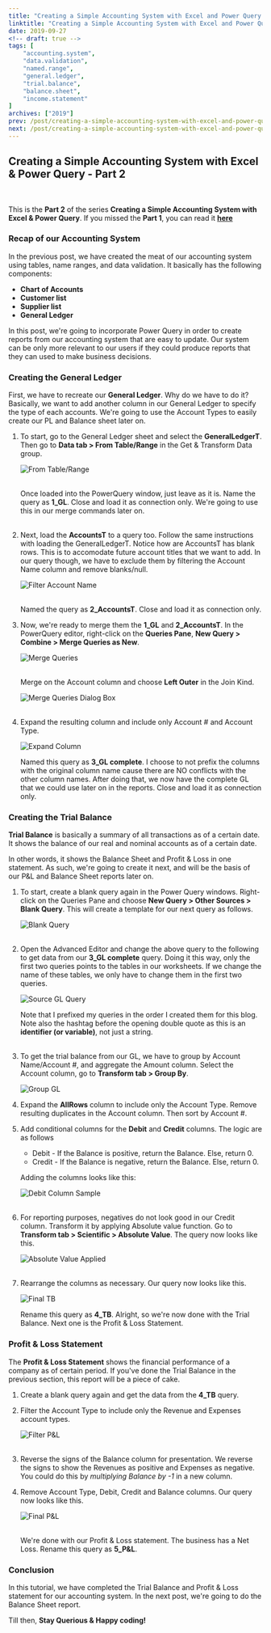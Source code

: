 ```yaml
---
title: "Creating a Simple Accounting System with Excel and Power Query - Part 2"
linktitle: "Creating a Simple Accounting System with Excel and Power Query - Part 2"
date: 2019-09-27
<!-- draft: true -->
tags: [
    "accounting.system",
    "data.validation",
    "named.range",
    "general.ledger",
    "trial.balance",
    "balance.sheet",
    "income.statement"
]
archives: ["2019"]
prev: /post/creating-a-simple-accounting-system-with-excel-and-power-query-p1/
next: /post/creating-a-simple-accounting-system-with-excel-and-power-query-p3/
---
```


## Creating a Simple Accounting System with Excel & Power Query - Part 2
<br>

This is the **Part 2** of the series **Creating a Simple Accounting System with Excel & Power Query**.
If you missed the **Part 1**, you can read it **[here](../creating-a-simple-accounting-system-with-excel-and-power-query-p1/)**


### Recap of our Accounting System
In the previous post, we have created the meat of our accounting system using tables, name ranges, and data validation. It basically has the following components:

* **Chart of Accounts**
* **Customer list**
* **Supplier list**
* **General Ledger**

In this post, we're going to incorporate Power Query in order to create reports from our accounting system that are easy to update. Our system can be only more relevant to our users if they could produce reports that they can used to make business decisions. 

### Creating the General Ledger
First, we have to recreate our **General Ledger**. Why do we have to do it? Basically, we want to add another column in our General Ledger to specify the type of each accounts. We're going to use the Account Types to easily create our PL and Balance sheet later on.

1. To start, go to the General Ledger sheet and select the **GeneralLedgerT**. Then go to **Data tab > From Table/Range** in the Get & Transform Data group.

    ![From Table/Range](/img/creating-a-simple-accounting-system-with-excel-and-power-query/from_table_range.png)
    <br>
    <br>

    Once loaded into the PowerQuery window, just leave as it is. Name the query as **1_GL**. Close and load it as connection only. We're going to use this in our merge commands later on. 
    <br>
    <br>

2. Next, load the **AccountsT** to a query too. Follow the same instructions with loading the GeneralLedgerT. Notice how are AccountsT has blank rows. This is to accomodate future account titles that we want to add. In our query though, we have to exclude them by filtering the Account Name column and remove blanks/null.

    ![Filter Account Name](/img/creating-a-simple-accounting-system-with-excel-and-power-query/filter_account_name.png)
    <br>
    <br>

    Named the query as **2_AccountsT**. Close and load it as connection only.

3. Now, we're ready to merge them the **1_GL** and **2_AccountsT**. In the PowerQuery editor, right-click on the **Queries Pane**,  **New Query > Combine > Merge Queries as New**.

    ![Merge Queries](/img/creating-a-simple-accounting-system-with-excel-and-power-query/merge_queries.png)
    <br>
    <br>

    Merge on the Account column and choose **Left Outer** in the Join Kind.

    ![Merge Queries Dialog Box](/img/creating-a-simple-accounting-system-with-excel-and-power-query/merge_queries_dialog.png)
    <br>
    <br>

4. Expand the resulting column and include only Account # and Account Type.

    ![Expand Column](/img/creating-a-simple-accounting-system-with-excel-and-power-query/expand_col.png)

    Named this query as **3_GL complete**. I choose to not prefix the columns with the original column name cause there are NO conflicts with the other column names. After doing that, we now have the complete GL that we could use later on in the reports. Close and load it as connection only.

### Creating the Trial Balance

**Trial Balance** is basically a summary of all transactions as of a certain date. It shows the balance of our real and nominal accounts as of a certain date.

In other words, it shows the Balance Sheet and Profit & Loss in one statement. As such, we're going to create it next, and will be the basis of our P&L and Balance Sheet reports later on.

1. To start, create a blank query again in the Power Query windows. Right-click on the Queries Pane and choose **New Query > Other Sources > Blank Query**. This will create a template for our next query as follows.

    ![Blank Query](/img/creating-a-simple-accounting-system-with-excel-and-power-query/blank_query.png)
    <br>
    <br>

2. Open the Advanced Editor and change the above query to the following to get data from our **3_GL complete** query. Doing it this way, only the first two queries points to the tables in our worksheets. If we change the name of these tables, we only have to change them in the first two queries. 

    ![Source GL Query](/img/creating-a-simple-accounting-system-with-excel-and-power-query/source_gl_query.png)

    Note that I prefixed my queries in the order I created them for this blog. Note also the hashtag before the opening double quote as this is an **identifier (or variable)**, not just a string.
    <br>
    <br>

3. To get the trial balance from our GL, we have to group by Account Name/Account #, and aggregate the Amount column. Select the Account column, go to **Transform tab > Group By**. 

    ![Group GL](/img/creating-a-simple-accounting-system-with-excel-and-power-query/group_gl.png)

4. Expand the **AllRows** column to include only the Account Type. Remove resulting duplicates in the Account column. Then sort by Account #.

5. Add conditional columns for the **Debit** and **Credit** columns. The logic are as follows

	* Debit - If the Balance is positive, return the Balance. Else, return 0.
	* Credit - If the Balance is negative, return the Balance. Else, return 0.

    Adding the columns looks like this:

	![Debit Column Sample](/img/creating-a-simple-accounting-system-with-excel-and-power-query/debit_col.png)
    <br>
    <br>

6. For reporting purposes, negatives do not look good in our Credit column. Transform it by applying Absolute value function. Go to **Transform tab > Scientific > Absolute Value**. The query now looks like this.

	![Absolute Value Applied](/img/creating-a-simple-accounting-system-with-excel-and-power-query/absolute_val_applied.png)
    <br>
    <br>

7. Rearrange the columns as necessary. Our query now looks like this.
	
	![Final TB](/img/creating-a-simple-accounting-system-with-excel-and-power-query/final_tb.png)
    <br>

    Rename this query as **4_TB**. Alright, so we're now done with the Trial Balance. Next one is the Profit & Loss Statement.

### Profit & Loss Statement
The **Profit & Loss Statement** shows the financial performance of a company as of certain period. If you've done the Trial Balance in the previous section, this report will be a piece of cake.

1. Create a blank query again and get the data from the **4_TB** query. 
2. Filter the Account Type to include only the Revenue and Expenses account types.
	
	![Filter P&L](/img/creating-a-simple-accounting-system-with-excel-and-power-query/filter_pl.png)
    <br>
    <br>

3. Reverse the signs of the Balance column for presentation. We reverse the signs to show the Revenues as positive and Expenses as negative. You could do this by *multiplying Balance by -1* in a new column.
    <br>

4. Remove Account Type, Debit, Credit and Balance columns. Our query now looks like this.

	![Final P&L](/img/creating-a-simple-accounting-system-with-excel-and-power-query/final_pl.png)
    <br>
    <br>

    We're done with our Profit & Loss statement. The business has a Net Loss. Rename this query as **5_P&L**.

### Conclusion
In this tutorial, we have completed the Trial Balance and Profit & Loss statement for our accounting system. In the next post, we're going to do the Balance Sheet report.

Till then, **Stay Querious & Happy coding!**


